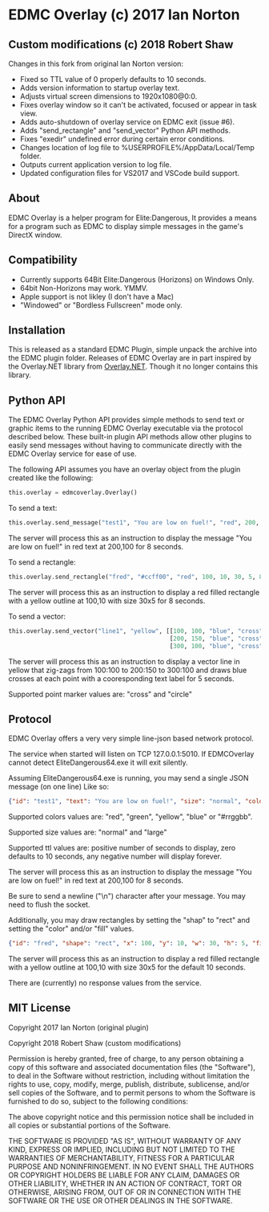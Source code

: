 # EDMC Overlay (c) 2017 Ian Norton

## Custom modifications (c) 2018 Robert Shaw

Changes in this fork from original Ian Norton version:

* Fixed so TTL value of 0 properly defaults to 10 seconds.
* Adds version information to startup overlay text.
* Adjusts virtual screen dimensions to 1920x1080@0:0.
* Fixes overlay window so it can't be activated, focused or appear in task view.
* Adds auto-shutdown of overlay service on EDMC exit (issue #6).
* Adds "send_rectangle" and "send_vector" Python API methods.
* Fixes "exedir" undefined error during certain error conditions.
* Changes location of log file to %USERPROFILE%/AppData/Local/Temp folder.
* Outputs current application version to log file.
* Updated configuration files for VS2017 and VSCode build support.

## About

EDMC Overlay is a helper program for Elite:Dangerous, It provides a means for
a program such as EDMC to display simple messages in the game's DirectX window.

## Compatibility

* Currently supports 64Bit Elite:Dangerous (Horizons) on Windows Only.
* 64bit Non-Horizons may work. YMMV.
* Apple support is not likley (I don't have a Mac)
* "Windowed" or "Bordless Fullscreen" mode only.

## Installation

This is released as a standard EDMC Plugin, simple unpack the archive into the EDMC
plugin folder.  Releases of EDMC Overlay are in part inspired by the Overlay.NET
library from [Overlay.NET](https://github.com/lolp1/Overlay.NET). Though it no
longer contains this library.

## Python API

The EDMC Overlay Python API provides simple methods to send text or graphic items
to the running EDMC Overlay executable via the protocol described below. These
built-in plugin API methods allow other plugins to easily send messages without
having to communicate directly with the EDMC Overlay service for ease of use.

The following API assumes you have an overlay object from the plugin created
like the following:

```python
this.overlay = edmcoverlay.Overlay()
```

To send a text:

```python
this.overlay.send_message("test1", "You are low on fuel!", "red", 200, 100, 8, "normal")
```

The server will process this as an instruction to display the message "You are low on fuel!"
in red text at 200,100 for 8 seconds.

To send a rectangle:

```python
this.overlay.send_rectangle("fred", "#ccff00", "red", 100, 10, 30, 5, 8)
```

The server will process this as an instruction to display a red filled rectangle
with a yellow outline at 100,10 with size 30x5 for 8 seconds.

To send a vector:

```python
this.overlay.send_vector("line1", "yellow", [[100, 100, "blue", "cross", "P1"],
                                             [200, 150, "blue", "cross", "P2"],
                                             [300, 100, "blue", "cross", "P3"]], 5)
```

The server will process this as an instruction to display a vector line in yellow
that zig-zags from 100:100 to 200:150 to 300:100 and draws blue crosses at each point
with a cooresponding text label for 5 seconds.

Supported point marker values are:
 "cross" and "circle"

## Protocol

EDMC Overlay offers a very very simple line-json based network protocol.

The service when started will listen on TCP 127.0.0.1:5010.  If EDMCOverlay cannot
detect EliteDangerous64.exe it will exit silently.

Assuming EliteDangerous64.exe is running, you may send a single JSON message (on one line)
Like so:

```json
{"id": "test1", "text": "You are low on fuel!", "size": "normal", "color": "red", "x": 200, "y": 100, "ttl": 8}
```

Supported colors values are:
 "red", "green", "yellow", "blue" or "#rrggbb".

Supported size values are:
 "normal" and "large"

Supported ttl values are:
 positive number of seconds to display,
 zero defaults to 10 seconds,
 any negative number will display forever.

The server will process this as an instruction to display the message "You are low on fuel!"
in red text at 200,100 for 8 seconds.

Be sure to send a newline ("\n") character after your message. You may need to flush the
socket.

Additionally, you may draw rectangles by setting the "shap" to "rect" and setting the "color" and/or "fill" values.

```json
{"id": "fred", "shape": "rect", "x": 100, "y": 10, "w": 30, "h": 5, "fill": "red", "color": "#ccff00"}
```

The server will process this as an instruction to display a red filled rectangle
with a yellow outline at 100,10 with size 30x5 for the default 10 seconds.

There are (currently) no response values from the service.

## MIT License

Copyright 2017 Ian Norton (original plugin)

Copyright 2018 Robert Shaw (custom modifications)

Permission is hereby granted, free of charge, to any person obtaining a copy of this
software and associated documentation files (the "Software"), to deal in the Software
without restriction, including without limitation the rights to use, copy, modify,
merge, publish, distribute, sublicense, and/or sell copies of the Software, and to
permit persons to whom the Software is furnished to do so, subject to the following
conditions:

The above copyright notice and this permission notice shall be included in all copies
or substantial portions of the Software.

THE SOFTWARE IS PROVIDED "AS IS", WITHOUT WARRANTY OF ANY KIND, EXPRESS OR IMPLIED,
INCLUDING BUT NOT LIMITED TO THE WARRANTIES OF MERCHANTABILITY, FITNESS FOR A
PARTICULAR PURPOSE AND NONINFRINGEMENT. IN NO EVENT SHALL THE AUTHORS OR COPYRIGHT
HOLDERS BE LIABLE FOR ANY CLAIM, DAMAGES OR OTHER LIABILITY, WHETHER IN AN ACTION OF
CONTRACT, TORT OR OTHERWISE, ARISING FROM, OUT OF OR IN CONNECTION WITH THE SOFTWARE
OR THE USE OR OTHER DEALINGS IN THE SOFTWARE.
